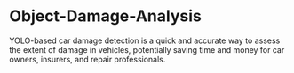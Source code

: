 # Object-Damage-Analysis
YOLO-based car damage detection is a quick and accurate way to assess the extent of damage in vehicles, potentially saving time and money for car owners, insurers, and repair professionals.
